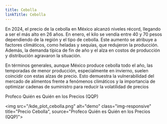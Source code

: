 ```yaml
---
title: Cebolla
linkTitle: Cebolla
---
```


En 2024, el precio de la cebolla en México alcanzó niveles récord, llegando a ser el más alto en 26 años. En enero, el kilo se vendía entre 40 y 70 pesos dependiendo de la región y el tipo de cebolla. Este aumento se atribuye a factores climáticos, como heladas y sequías, que redujeron la producción. Además, la demanda típica de fin de año y el alza en costos de producción y distribución agravaron la situación.

En términos generales, aunque México produce cebolla todo el año, las temporadas de menor producción, especialmente en invierno, suelen coincidir con estas alzas de precio. Esto demuestra la vulnerabilidad del mercado de alimentos frente a fenómenos climáticos y la importancia de optimizar cadenas de suministro para reducir la volatilidad de precios

Profeco Quién es Quién en los Precios (QQP)

<img src="/kde_plot_cebolla.png" alt="demo" class="img-responsive" title="Precio Cebolla", source="Profeco Quién es Quién en los Precios (QQP)">
